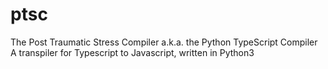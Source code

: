 # ptsc
The Post Traumatic Stress Compiler
a.k.a. the Python TypeScript Compiler
A transpiler for Typescript to Javascript, written in Python3

